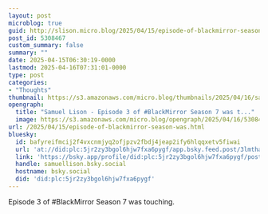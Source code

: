 ```yaml
---
layout: post
microblog: true
guid: http://slison.micro.blog/2025/04/15/episode-of-blackmirror-season-was.html
post_id: 5308467
custom_summary: false
summary: ""
date: 2025-04-15T06:30:19-0000
lastmod: 2025-04-16T07:31:01-0000
type: post
categories:
- "Thoughts"
thumbnail: https://s3.amazonaws.com/micro.blog/thumbnails/2025/04/16/samuellison.com/791d9f589a683a968f8f1f8c6bf2f4a2.png
opengraph:
  title: "Samuel Lison - Episode 3 of #BlackMirror Season 7 was t..."
  image: https://s3.amazonaws.com/micro.blog/opengraph/2025/04/16/5308467.png
url: /2025/04/15/episode-of-blackmirror-season-was.html
bluesky:
  id: bafyreifmcij2f4vxcnmjyq2ofjpzv2fbdj4jeap2ify6hlqqxetv5fiwai
  url: 'at://did:plc:5jr2zy3bgol6hjw7fxa6pygf/app.bsky.feed.post/3lmthatjngt2w'
  link: 'https://bsky.app/profile/did:plc:5jr2zy3bgol6hjw7fxa6pygf/post/3lmthatjngt2w'
  handle: samuellison.bsky.social
  hostname: bsky.social
  did: 'did:plc:5jr2zy3bgol6hjw7fxa6pygf'
---
```


Episode 3 of #BlackMirror Season 7 was touching. 
